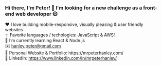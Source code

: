 ### Hi there, I'm Peter! 👋 I'm looking for a new challenge as a front-end web developer 😄<br>
:heart: I love building mobile-responsive, visually pleasing & user friendly websites<br>
✨ Favorite languages / techologies: JavaScript & AWS!<br>
🌱 I’m currently learning React & Node.js<br>
✉️ hanley.peter@gmail.com<br>
🎨 Personal Website & Portfolio: https://mrpeterhanley.com/<br>
💼 LinkedIn: https://www.linkedin.com/in/mrpeterhanley/
